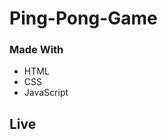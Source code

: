 # Ping-Pong-Game

### Made With
<ul>
<li> HTML </li>
<li> CSS </li>
<li> JavaScript </li>
</ul>

## Live
